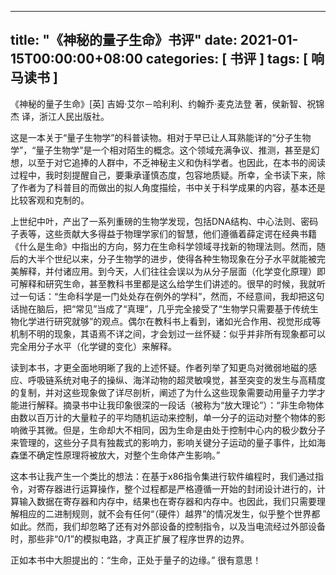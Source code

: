 
---
title: "《神秘的量子生命》书评"
date: 2021-01-15T00:00:00+08:00
categories: [ 书评 ]
tags: [ 响马读书 ]
---

《神秘的量子生命》[英] 吉姆·艾尔－哈利利、约翰乔·麦克法登 著，侯新智、祝锦杰 译，浙江人民出版社。

这是一本关于“量子生物学”的科普读物。相对于早已让人耳熟能详的“分子生物学”，“量子生物学”是一个相对陌生的概念。这个领域充满争议、推测，甚至是幻想，以至于对它追捧的人群中，不乏神秘主义和伪科学者。也因此，在本书的阅读过程中，我时刻提醒自己，要秉承谨慎态度，包容地质疑。所幸，全书读下来，除了作者为了科普目的而做出的拟人角度描绘，书中关于科学成果的内容，基本还是比较客观和克制的。

上世纪中叶，产出了一系列重磅的生物学发现，包括DNA结构、中心法则、密码子表等，这些贡献大多得益于物理学家们的智慧，他们遵循着薛定谔在经典书籍《什么是生命》中指出的方向，努力在生命科学领域寻找新的物理法则。然而，随后的大半个世纪以来，分子生物学的进步，使得各种生物现象在分子水平就能被完美解释，并付诸应用。到今天，人们往往会误以为从分子层面（化学变化原理）即可解释和研究生命，甚至教科书里都是这么给学生们讲述的。很早的时候，我就听过一句话：“生命科学是一门处处存在例外的学科”，然而，不经意间，我却把这句话抛在脑后，把“常见”当成了“真理”，几乎完全接受了“生物学只需要基于传统生物化学进行研究就够”的观点。偶尔在教科书上看到，诸如光合作用、视觉形成等机制不明的现象，其语焉不详之间，才会划过一丝怀疑：似乎并非所有现象都可以完全用分子水平（化学键的变化）来解释。

读到本书，才更全面地明晰了我的上述怀疑。作者列举了知更鸟对微弱地磁的感应、呼吸链系统对电子的操纵、海洋动物的超灵敏嗅觉，甚至突变的发生与高精度的复制，并对这些现象做了详尽剖析，阐述了为什么这些现象需要动用量子力学才能进行解释。摘录书中让我印象很深的一段话（被称为“放大理论”）：“非生命物体由数以百万计的大量粒子的平均随机运动来控制，单一分子的运动对整个物体的影响微乎其微。但是，生命却大不相同，因为生命是由处于控制中心内的极少数分子来管理的，这些分子具有独裁式的影响力，影响关键分子运动的量子事件，比如海森堡不确定性原理将被放大，对整个生命体产生影响。”

这本书让我产生一个类比的想法：在基于x86指令集进行软件编程时，我们通过指令，对寄存器进行运算操作，整个过程都是严格遵循一开始的封闭设计进行的，计算输入数据在寄存器和内存中，结果也在寄存器和内存中。也因此，我们只需要理解相应的二进制规则，就不会有任何“（硬件）越界”的情况发生，似乎整个世界都如此。然而，我们却忽略了还有对外部设备的控制指令，以及当电流经过外部设备时，那些非“0/1”的模拟电路，才真正扩展了程序世界的边界。

正如本书中大胆提出的：“生命，正处于量子的边缘。” 很有意思！
